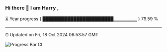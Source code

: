 ### Hi there 👋 I am Harry , 

⏳ Year progress { ███████████████████████▁▁▁▁▁▁▁ } 79.59 %

---

⏰ Updated on Fri, 18 Oct 2024 06:53:57 GMT

![Progress Bar CI](https://github.com/duykhang68/duykhang68/workflows/Progress%20Bar%20CI/badge.svg)
